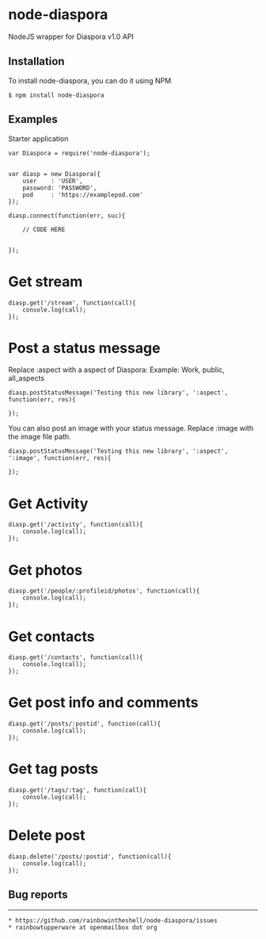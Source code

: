 # node-diaspora
NodeJS wrapper for Diaspora v1.0 API

## Installation

To install node-diaspora, you can do it using NPM

	$ npm install node-diaspora

## Examples


Starter application

```
var Diaspora = require('node-diaspora');


var diasp = new Diaspora({
	user    : 'USER',
	password: 'PASSWORD',
	pod     : 'https://examplepod.com'
});

diasp.connect(function(err, suc){

	// CODE HERE


});

```

# Get stream

```
diasp.get('/stream', function(call){
	console.log(call);
});
```

# Post a status message
Replace :aspect with a aspect of Diaspora: Example: Work, public, all_aspects

```
diasp.postStatusMessage('Testing this new library', ':aspect', function(err, res){

});
```

You can also post an image with your status message.
Replace :image with the image file path.

```
diasp.postStatusMessage('Testing this new library', ':aspect', ':image', function(err, res){

});
```


# Get Activity

```
diasp.get('/activity', function(call){
	console.log(call);
});
```

# Get photos

```
diasp.get('/people/:profileid/photos', function(call){
	console.log(call);
});
```

# Get contacts

```
diasp.get('/contacts', function(call){
	console.log(call);
});
```

# Get post info and comments

```
diasp.get('/posts/:postid', function(call){
	console.log(call);
});
```

# Get tag posts

```
diasp.get('/tags/:tag', function(call){
	console.log(call);
});
```


# Delete post

```
diasp.delete('/posts/:postid', function(call){
	console.log(call);
});
```

## Bug reports
---

	* https://github.com/rainbowintheshell/node-diaspora/issues
	* rainbowtupperware at openmailbox dot org
